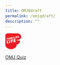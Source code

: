 ```yaml
---
title: OMJQdraft
permalink: /omjqdraft/
description: ""
---
```

<img src="/images/ffl_red.png" width="50" height="50" alt="ffl_red">

[OMJ Quiz](https://www.checkfirst.gov.sg/c/014c7c7d-9904-4a64-87c8-c43005651a33)